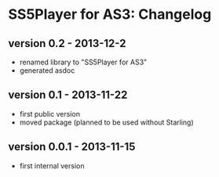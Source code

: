 # SS5Player for AS3: Changelog

## version 0.2 - 2013-12-2

- renamed library to "SS5Player for AS3"
- generated asdoc

## version 0.1 - 2013-11-22

- first public version
- moved package (planned to be used without Starling)

## version 0.0.1 - 2013-11-15

- first internal version
